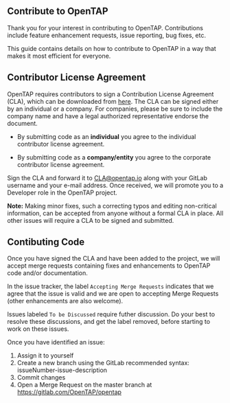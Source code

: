 ## Contribute to OpenTAP

Thank you for your interest in contributing to OpenTAP. Contributions include feature enhancement requests, issue reporting, bug fixes, etc.

This guide contains details on how to contribute to OpenTAP in a way that makes it most efficient for everyone.

## Contributor License Agreement

OpenTAP requires contributors to sign a Contribution License Agreement (CLA), which can be downloaded from [here](https://www.opentap.io/docs/OpenTAP%20Contributor%20License%20Agreement%20v2.pdf).
The CLA can be signed either by an individual or a company. For companies, please be sure to include the company name and have a legal authorized representative endorse the document.

* By submitting code as an **individual** you agree to the individual contributor license agreement.

* By submitting code as a **company/entity** you agree to the corporate contributor license agreement.

Sign the CLA and forward it to [CLA@opentap.io](mailto:CLA@opentap.io) along with your GitLab username and your e-mail address. Once received, we will promote you to a Developer role in the OpenTAP project.

**Note:** Making minor fixes, such a correcting typos and editing non-critical information, can be accepted from anyone without a formal CLA in place. All other issues will require a CLA to be signed and submitted.

## Contibuting Code

Once you have signed the CLA and have been added to the project, we will accept merge requests containing fixes and enhancements to OpenTAP code and/or documentation.

In the issue tracker, the label `Accepting Merge Requests` indicates that we agree that the issue is valid and we are open to accepting Merge Requests (other enhancements are also welcome).

Issues labeled `To be Discussed` require futher discussion. Do your best to resolve these discussions, and get the label removed, before starting to work on these issues.

Once you have identified an issue:

1. Assign it to yourself
2. Create a new branch using the GitLab recommended syntax: issueNumber-issue-description
3. Commit changes
4. Open a Merge Request on the master branch at <https://gitlab.com/OpenTAP/opentap>
